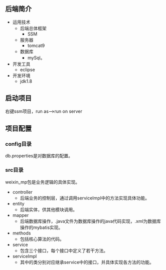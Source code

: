## 后端简介
* 运用技术
  * 后端总体框架
    * SSM
  * 服务器
    * tomcat9
  * 数据库
    * mySql。
* 开发工具
  * eclipse
* 开发环境
  * jdk1.8
## 启动项目
右键ssm项目，run as-->run on server
## 项目配置
### config目录
db.properties是对数据库的配置。
### src目录
weixin_mp包是业务逻辑的具体实现。
* controller
  * 后端业务的控制层，通过调用serviceImpl中的方法实现具体功能。
* entity
  * 后端实体，供其他模块调用。
* mapper
  * 后端数据库操作，.java文件为数据库操作的java代码实现，.xml为数据库操作的mybatis实现。
* methods
  * 包括核心算法的代码。
* service
  * 包含三个接口，每个接口中定义了若干方法。
* serviceImpl
  * 其中的类分别对应继承service中的接口，并具体实现各方法的功能。
